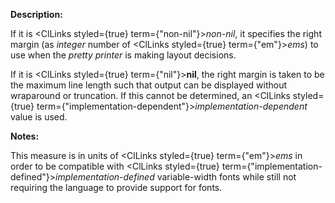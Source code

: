   



 



**Description:** 



If it is <ClLinks styled={true} term={"non-nil"}><i>non-nil</i></ClLinks>, it specifies the right margin (as *integer* number of <ClLinks styled={true} term={"em"}><i>ems</i></ClLinks>) to use when the *pretty printer* is making layout decisions. 



If it is <ClLinks styled={true} term={"nil"}><b>nil</b></ClLinks>, the right margin is taken to be the maximum line length such that output can be displayed without wraparound or truncation. If this cannot be determined, an <ClLinks styled={true} term={"implementation-dependent"}><i>implementation-dependent</i></ClLinks> value is used. 



**Notes:** 



This measure is in units of <ClLinks styled={true} term={"em"}><i>ems</i></ClLinks> in order to be compatible with <ClLinks styled={true} term={"implementation-defined"}><i>implementation-defined</i></ClLinks> variable-width fonts while still not requiring the language to provide support for fonts. 



